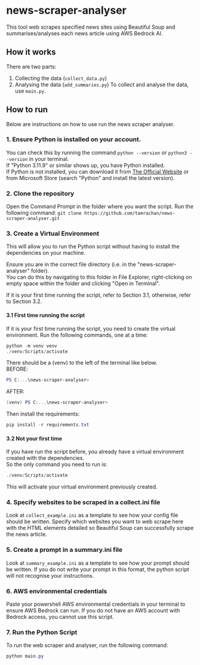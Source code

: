 # news-scraper-analyser
This tool web scrapes specified news sites using Beautiful Soup and summarises/analyses each news article using AWS Bedrock AI.  

## How it works
There are two parts:
1. Collecting the data (`collect_data.py`)
2. Analysing the data (`add_summaries.py`)
To collect and analyse the data, use `main.py`.

## How to run
Below are instructions on how to use run the news scraper analyser.

### 1. Ensure Python is installed on your account.
You can check this by running the command `python --version` or `python3 --version` in your terminal.  
If "Python 3.11.9" or similar shows up, you have Python installed.  
If Python is not installed, you can download it from [The Official Website](https://www.python.org/downloads/) or from Microsoft Store (search "Python" and install the latest version).  

### 2. Clone the repository
Open the Command Prompt in the folder where you want the script.
Run the following command:
`git clone https://github.com/tamrachan/news-scraper-analyser.git`

### 3. Create a Virtual Environment
This will allow you to run the Python script without having to install the dependencies on your machine.    

Ensure you are in the correct file directory (i.e. in the "news-scraper-analyser" folder).  
You can do this by navigating to this folder in File Explorer, right-clicking on empty space within the folder and clicking "Open in Terminal".    

If it is your first time running the script, refer to Section 3.1, otherwise, refer to Section 3.2.

#### 3.1 First time running the script
If it is your first time running the script, you need to create the virtual environment.
Run the following commands, one at a time:
```powershell
python -m venv venv
./venv/Scripts/activate
```
There should be a (venv) to the left of the terminal like below.  
BEFORE:
```powershell
PS C:...\news-scraper-analyser>
```
AFTER:
```powershell
(venv) PS C:...\news-scraper-analyser>
```  
Then install the requirements:
```powershell
pip install -r requirements.txt
```

#### 3.2 Not your first time
If you have run the script before, you already have a virtual environment created with the dependencies.  
So the only command you need to run is:
```powershell
./venv/Scripts/activate
```  
This will activate your virtual environment previously created.

### 4. Specify websites to be scraped in a collect.ini file
Look at `collect_example.ini` as a template to see how your config file should be written. Specify which websites you want to web scrape here with the HTML elements detailed so Beautiful Soup can successfully scrape the news article.

### 5. Create a prompt in a summary.ini file
Look at `summary_example.ini` as a template to see how your prompt should be written.
If you do not write your prompt in this format, the python script will not recognise your instructions.

### 6. AWS environmental credentials
Paste your powershell AWS environmental credentials in your terminal to ensure AWS Bedrock can run. If you do not have an AWS account with Bedrock access, you cannot use this script.

### 7. Run the Python Script
To run the web scraper and analyser, run the following command:
```powershell
python main.py
```  
